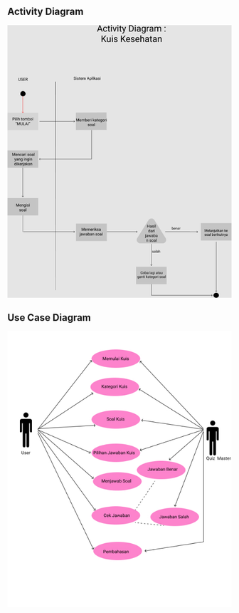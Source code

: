 ## Activity Diagram
<img src='Activity_Diagram.jpeg'>

## Use Case Diagram
<img src='Use _Case_Diagram.jpg'>
